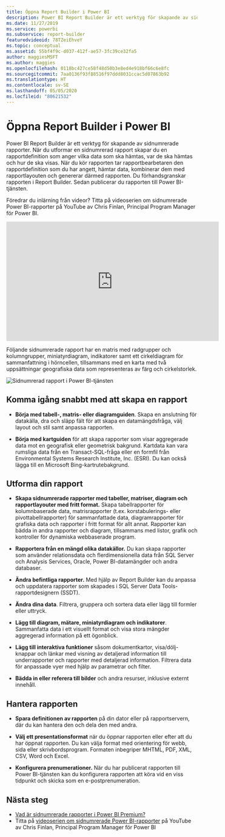 ```yaml
---
title: Öppna Report Builder i Power BI
description: Power BI Report Builder är ett verktyg för skapande av sidnumrerade rapporter.
ms.date: 11/27/2019
ms.service: powerbi
ms.subservice: report-builder
featuredvideoid: 78TZeiEhveY
ms.topic: conceptual
ms.assetid: 55bf4f9c-d037-412f-ae57-3fc39ce32fa5
author: maggiesMSFT
ms.author: maggies
ms.openlocfilehash: 0118bc427ce58f48d50b3e8ed4e918bf66c6e8fc
ms.sourcegitcommit: 7aa0136f93f88516f97ddd8031ccac5d07863b92
ms.translationtype: HT
ms.contentlocale: sv-SE
ms.lasthandoff: 05/05/2020
ms.locfileid: "80621532"
---
```

# <a name="power-bi-report-builder"></a>Öppna Report Builder i Power BI

 Power BI Report Builder är ett verktyg för skapande av sidnumrerade rapporter.  När du utformar en sidnumrerad rapport skapar du en rapportdefinition som anger vilka data som ska hämtas, var de ska hämtas och hur de ska visas. När du kör rapporten tar rapportbearbetaren den rapportdefinition som du har angett, hämtar data, kombinerar dem med rapportlayouten och genererar därmed rapporten. Du förhandsgranskar rapporten i Report Builder. Sedan publicerar du rapporten till Power BI-tjänsten.

Föredrar du inlärning från videor? Titta på videoserien om sidnumrerade Power BI-rapporter på YouTube av Chris Finlan, Principal Program Manager för Power BI.

<iframe width="560" height="315" src="https://www.youtube.com/embed/78TZeiEhveY?list=PLx7LcKtN_gq-JVzM6L8xNNxX7kts-KflJ" frameborder="0" allowfullscreen></iframe>

Följande sidnumrerade rapport har en matris med radgrupper och kolumngrupper, miniatyrdiagram, indikatorer samt ett cirkeldiagram för sammanfattning i hörncellen, tillsammans med en karta med två uppsättningar geografiska data som representeras av färg och cirkelstorlek.  

![Sidnumrerad rapport i Power BI-tjänsten](media/report-builder-power-bi/report-builder-get-started-paginated-report.png)

##  <a name="jump-start-report-creation"></a><a name="JumpStartReptCreation"></a> Komma igång snabbt med att skapa en rapport  
 
-   **Börja med tabell-, matris- eller diagramguiden**. Skapa en anslutning för datakälla, dra och släpp fält för att skapa en datamängdsfråga, välj layout och stil samt anpassa rapporten.  
  
-   **Börja med kartguiden** för att skapa rapporter som visar aggregerade data mot en geografisk eller geometrisk bakgrund. Kartdata kan vara rumsliga data från en Transact-SQL-fråga eller en formfil från Environmental Systems Research Institute, Inc. (ESRI). Du kan också lägga till en Microsoft Bing-kartrutebakgrund.  

##  <a name="design-your-report"></a><a name="DesignRept"></a> Utforma din rapport  
  
-   **Skapa sidnumrerade rapporter med tabeller, matriser, diagram och rapportlayouter med fritt format.** Skapa tabellrapporter för kolumnbaserade data, matrisrapporter (t.ex. korstabulerings- eller pivottabellrapporter) för sammanfattade data, diagramrapporter för grafiska data och rapporter i fritt format för allt annat. Rapporter kan bädda in andra rapporter och diagram, tillsammans med listor, grafik och kontroller för dynamiska webbaserade program.  
  
-   **Rapportera från en mängd olika datakällor.** Du kan skapa rapporter som använder relationsdata och flerdimensionella data från SQL Server och Analysis Services, Oracle, Power BI-datamängder och andra databaser.  
  
-   **Ändra befintliga rapporter.** Med hjälp av Report Builder kan du anpassa och uppdatera rapporter som skapades i SQL Server Data Tools-rapportdesignern (SSDT).  
  
-   **Ändra dina data**. Filtrera, gruppera och sortera data eller lägg till formler eller uttryck.  

-   **Lägg till diagram, mätare, miniatyrdiagram och indikatorer**. Sammanfatta data i ett visuellt format och visa stora mängder aggregerad information på ett ögonblick.  
  
-   **Lägg till interaktiva funktioner** såsom dokumentkartor, visa/dölj-knappar och länkar med visning av detaljerad information till underrapporter och rapporter med detaljerad information. Filtrera data för anpassade vyer med hjälp av parametrar och filter.  
  
-   **Bädda in eller referera till bilder** och andra resurser, inklusive externt innehåll.  
  
##  <a name="manage-your-report"></a><a name="ManageRpt"></a> Hantera rapporten  
  
-   **Spara definitionen av rapporten** på din dator eller på rapportservern, där du kan hantera den och dela den med andra.  
  
-   **Välj ett presentationsformat** när du öppnar rapporten eller efter att du har öppnat rapporten. Du kan välja format med orientering för webb, sida eller skrivbordsprogram. Formaten inbegriper MHTML, PDF, XML, CSV, Word och Excel.  
  
-   **Konfigurera prenumerationer.** När du har publicerat rapporten till Power BI-tjänsten kan du konfigurera rapporten att köra vid en viss tidpunkt och skicka som en e-postprenumeration.  

## <a name="next-steps"></a>Nästa steg

- [Vad är sidnumrerade rapporter i Power BI Premium?](paginated-reports-report-builder-power-bi.md)
- Titta på [videoserien om sidnumrerade Power BI-rapporter](https://www.youtube.com/watch?v=78TZeiEhveY&list=PLx7LcKtN_gq-JVzM6L8xNNxX7kts-KflJ) på YouTube av Chris Finlan, Principal Program Manager för Power BI